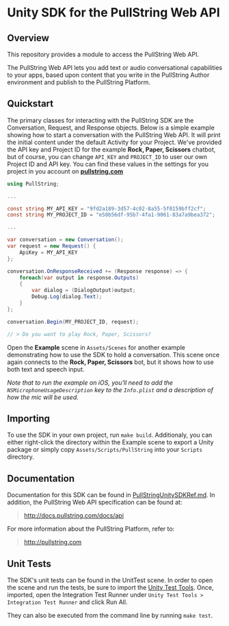 # Unity SDK for the PullString Web API

## Overview

This repository provides a module to access the PullString Web API.

The PullString Web API lets you add text or audio conversational capabilities to your apps, based upon content that you write in the PullString Author environment and publish to the PullString Platform.

## Quickstart

The primary classes for interacting with the PullString SDK are the Conversation, Request, and Response objects. Below is a simple example showing how to start a conversation with the PullString Web API. It will print the initial content under the default Activity for your Project. We've provided the API key and Project ID for the example **Rock, Paper, Scissors** chatbot, but of course, you can change `API_KEY` and `PROJECT_ID` to user our own Project ID and API key. You can find these values in the settings for you project in you account on **[pullstring.com](http://pullstring.com)**

```csharp
using PullString;

...

const string MY_API_KEY = "9fd2a189-3d57-4c02-8a55-5f0159bff2cf";
const string MY_PROJECT_ID = "e50b56df-95b7-4fa1-9061-83a7a9bea372";

...

var conversation = new Conversation();
var request = new Request() {
    ApiKey = MY_API_KEY
};

conversation.OnResponseReceived += (Response response) => {
    foreach(var output in response.Outputs)
    {
        var dialog = (DialogOutput)output;
        Debug.Log(dialog.Text);
    }
};

conversation.Begin(MY_PROJECT_ID, request);

// > Do you want to play Rock, Paper, Scissors?
```
Open the **Example** scene in `Assets/Scenes` for another example demonstrating how to use the SDK to hold a conversation. This scene once again connects to the **Rock, Paper, Scissors** bot, but it shows how to use both text and speech input.

*Note that to run the example on iOS, you'll need to add the `NSMicrophoneUsageDescription` key to the `Info.plist` and a description of how the mic will be used.*

## Importing

To use the SDK in your own project, run `make build`. Additionaly, you can either right-click the directory within the Example scene to export a Unity package or simply copy `Assets/Scripts/PullString` into your `Scripts` directory.

## Documentation

Documentation for this SDK can be found in [PullStringUnitySDKRef.md](https://github.com/pullstring/pullstring-unity/blob/master/PullStringUnitySDKRef.md). In addition, the PullString Web API specification can be found at:

> http://docs.pullstring.com/docs/api

For more information about the PullString Platform, refer to:

> http://pullstring.com

## Unit Tests

The SDK's unit tests can be found in the UnitTest scene. In order to open the scene and run the tests, be sure to import the [Unity Test Tools](https://www.assetstore.unity3d.com/en/#!/content/13802). Once, imported, open the Integration Test Runner under `Unity Test Tools > Integration Test Runner` and click Run All.

They can also be executed from the command line by running `make test`.
